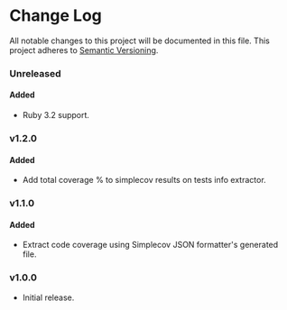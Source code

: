 # Change Log
All notable changes to this project will be documented in this file.
This project adheres to [Semantic Versioning](http://semver.org/).


### Unreleased

#### Added

* Ruby 3.2 support.

### v1.2.0

#### Added

* Add total coverage % to simplecov results on tests info extractor.

### v1.1.0

#### Added

* Extract code coverage using Simplecov JSON formatter's generated file.

### v1.0.0

* Initial release.
